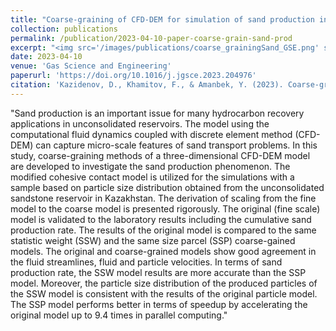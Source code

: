 ```yaml
---
title: "Coarse-graining of CFD-DEM for simulation of sand production in the modified cohesive contact model"
collection: publications
permalink: /publication/2023-04-10-paper-coarse-grain-sand-prod
excerpt: "<img src='/images/publications/coarse_grainingSand_GSE.png' style='float:left;width:360px;height:120px;'>"
date: 2023-04-10
venue: 'Gas Science and Engineering'
paperurl: 'https://doi.org/10.1016/j.jgsce.2023.204976'
citation: 'Kazidenov, D., Khamitov, F., & Amanbek, Y. (2023). Coarse-graining of CFD-DEM for simulation of sand production in the modified cohesive contact model. Gas Science and Engineering, 204976.'
---
```


"Sand production is an important issue for many hydrocarbon recovery applications in unconsolidated reservoirs. The model using the computational fluid dynamics coupled with discrete element method (CFD-DEM) 
can capture micro-scale features of sand transport problems. In this study, coarse-graining methods of a three-dimensional CFD-DEM model are developed to investigate the sand production phenomenon. 
The modified cohesive contact model is utilized for the simulations with a sample based on particle size distribution obtained from the unconsolidated sandstone reservoir in Kazakhstan. The derivation of scaling
 from the fine model to the coarse model is presented rigorously. The original (fine scale) model is validated to the laboratory results including the cumulative sand production rate. The results of the original 
 model is compared to the same statistic weight (SSW) and the same size parcel (SSP) coarse-gained models. The original and coarse-grained models show good agreement in the fluid streamlines, fluid and particle 
 velocities. In terms of sand production rate, the SSW model results are more accurate than the SSP model. Moreover, the particle size distribution of the produced particles of the SSW model is consistent with 
 the results of the original particle model. The SSP model performs better in terms of speedup by accelerating the original model up to 9.4 times in parallel computing."

